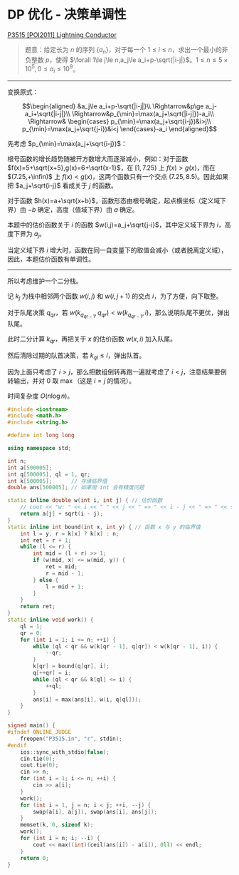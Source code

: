# DP 优化 - 决策单调性

[P3515 [POI2011] Lightning Conductor](https://www.luogu.com.cn/problem/P3515)

> 题意：给定长为 $n$ 的序列 $\{a_n\}$，对于每一个 $1\le i\le n$，求出一个最小的非负整数 $p$，使得 $\forall 1\le j\le n,a_j\le a_i+p-\sqrt{|i-j|}$。$1\le n\le 5\times 10^5,0\le a_i\le 10^9$。

---

变换原式：

$$\begin{aligned}
&a_j\le a_i+p-\sqrt{|i-j|}\\
\Rightarrow&p\ge a_j-a_i+\sqrt{|i-j|}\\
\Rightarrow&p_{\min}=\max(a_j+\sqrt{|i-j|})-a_i\\
\Rightarrow&
\begin{cases}
p_{\min}=\max(a_j+\sqrt{i-j})&i>j\\
p_{\min}=\max(a_j+\sqrt{j-i})&i<j
\end{cases}-a_i
\end{aligned}$$

先考虑 $p_{\min}=\max(a_j+\sqrt{i-j})$：

根号函数的增长趋势随被开方数增大而逐渐减小，例如：对于函数 $f(x)=5+\sqrt{x+5},g(x)=6+\sqrt{x-1}$，在 $[1,7.25)$ 上 $f(x)>g(x)$，而在 $(7.25,+\infin)$ 上 $f(x)<g(x)$，这两个函数只有一个交点 $(7.25,8.5)$。因此如果把 $a_j+\sqrt{i-j}$ 看成关于 $j$ 的函数。

对于函数 $h(x)=a+\sqrt{x+b}$，函数形态由根号确定，起点横坐标（定义域下界）由 $-b$ 确定，高度（值域下界）由 $a$ 确定。

本题中的估价函数关于 $i$ 的函数 $w(i,j)=a_j+\sqrt{j-i}$，其中定义域下界为 $i$，高度下界为 $a_j$。

当定义域下界 $i$ 增大时，函数在同一自变量下的取值会减小（或者脱离定义域），因此，本题估价函数有单调性。

---

所以考虑维护一个二分栈。

记 $k_j$ 为栈中相邻两个函数 $w(i,j)$ 和 $w(i,j+1)$ 的交点 $i$，为了方便，向下取整。

对于队尾决策 $q_{qr}$，若 $w(k_{q_{qr-1}},q_{qr})<w(k_{q_{qr-1}},i)$，那么说明队尾不更优，弹出队尾。

此时二分计算 $k_{qr}$，再把关于 $x$ 的估价函数 $w(x,i)$ 加入队尾。

然后清除过期的队首决策，若 $k_{ql}\le i$，弹出队首。

因为上面只考虑了 $i>j$，那么把数组倒转再跑一遍就考虑了 $i<j$，注意结果要倒转输出，并对 $0$ 取 $\max$（这是 $i=j$ 的情况）。

时间复杂度 $O(n\log n)$。

```cpp
#include <iostream>
#include <math.h>
#include <string.h>

#define int long long

using namespace std;

int n;
int a[500005];
int q[500005], ql = 1, qr;
int k[500005];      // 存储临界值
double ans[500005]; // 如果用 int 会有精度问题

static inline double w(int i, int j) { // 估价函数
    // cout << "w: " << i << " " << j << " => " << i - j << " => " << sqrt(i - j) << endl;
    return a[j] + sqrt(i - j);
}
static inline int bound(int x, int y) { // 函数 x 与 y 的临界值
    int l = y, r = k[x] ? k[x] : n;
    int ret = r + 1;
    while (l <= r) {
        int mid = (l + r) >> 1;
        if (w(mid, x) <= w(mid, y)) {
            ret = mid;
            r = mid - 1;
        } else {
            l = mid + 1;
        }
    }
    return ret;
}
static inline void work() {
    ql = 1;
    qr = 0;
    for (int i = 1; i <= n; ++i) {
        while (ql < qr && w(k[qr - 1], q[qr]) < w(k[qr - 1], i)) {
            --qr;
        }
        k[qr] = bound(q[qr], i);
        q[++qr] = i;
        while (ql < qr && k[ql] <= i) {
            ++ql;
        }
        ans[i] = max(ans[i], w(i, q[ql]));
    }
}

signed main() {
#ifndef ONLINE_JUDGE
    freopen("P3515.in", "r", stdin);
#endif
    ios::sync_with_stdio(false);
    cin.tie(0);
    cout.tie(0);
    cin >> n;
    for (int i = 1; i <= n; ++i) {
        cin >> a[i];
    }
    work();
    for (int i = 1, j = n; i < j; ++i, --j) {
        swap(a[i], a[j]), swap(ans[i], ans[j]);
    }
    memset(k, 0, sizeof k);
    work();
    for (int i = n; i; --i) {
        cout << max((int)(ceil(ans[i]) - a[i]), 0ll) << endl;
    }
    return 0;
}
```
